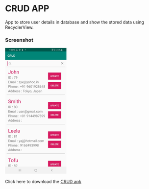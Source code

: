 # CRUD APP
App to store user details in database and show the stored data using RecyclerView.

### Screenshot
<img src="/CRUD/Screenshot_CRUD.jpg" alt="drawing" width="200"/>

Click here to download the [CRUD apk](https://github.com/dh1n3sh/Android-Apps/tree/master/CRUD/CRUD.apk)
